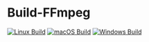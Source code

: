# Build-FFmpeg
[![Linux Build](https://github.com/faojdoai324234s/Build-FFmpeg/actions/workflows/build_linux.yml/badge.svg)](https://github.com/faojdoai324234s/Build-FFmpeg/actions/workflows/build_linux.yml)
[![macOS Build](https://github.com/faojdoai324234s/Build-FFmpeg/actions/workflows/build_macos.yml/badge.svg)](https://github.com/faojdoai324234s/Build-FFmpeg/actions/workflows/build_macos.yml)
[![Windows Build](https://github.com/faojdoai324234s/Build-FFmpeg/actions/workflows/build_win.yml/badge.svg)](https://github.com/faojdoai324234s/Build-FFmpeg/actions/workflows/build_win.yml)
